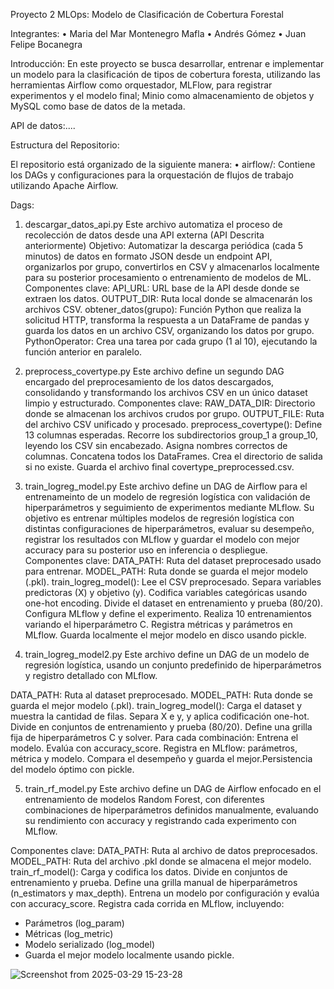Proyecto 2 
MLOps: Modelo de Clasificación de Cobertura Forestal

Integrantes: 
•	Maria del Mar Montenegro Mafla
•	Andrés Gómez
•	Juan Felipe Bocanegra

Introducción:
En este proyecto se busca desarrollar, entrenar e implementar un modelo para la clasificación de tipos de cobertura foresta, utilizando las herramientas Airflow como orquestador, MLFlow, para registrar experimentos y el modelo final; Minio como almacenamiento de objetos y MySQL como base de datos de la metada.

API de datos:....

Estructura del Repositorio:

El repositorio está organizado de la siguiente manera:
•	airflow/: Contiene los DAGs y configuraciones para la orquestación de flujos de trabajo utilizando Apache Airflow.

Dags:
1. descargar_datos_api.py
Este archivo automatiza el proceso de recolección de datos desde una API externa (API Descrita anteriormente)
Objetivo:
Automatizar la descarga periódica (cada 5 minutos) de datos en formato JSON desde un endpoint API, organizarlos por grupo, convertirlos en CSV y almacenarlos localmente para su posterior procesamiento o entrenamiento de modelos de ML.
Componentes clave:
API_URL: URL base de la API desde donde se extraen los datos.
OUTPUT_DIR: Ruta local donde se almacenarán los archivos CSV.
obtener_datos(grupo): Función Python que realiza la solicitud HTTP, transforma la respuesta a un DataFrame de pandas y guarda los datos en un archivo CSV, organizando los datos por grupo.
PythonOperator: Crea una tarea por cada grupo (1 al 10), ejecutando la función anterior en paralelo.

2. preprocess_covertype.py
Este archivo define un segundo DAG encargado del preprocesamiento de los datos descargados, consolidando y transformando los archivos CSV en un único dataset limpio y estructurado.
Componentes clave:
RAW_DATA_DIR: Directorio donde se almacenan los archivos crudos por grupo.
OUTPUT_FILE: Ruta del archivo CSV unificado y procesado.
preprocess_covertype():
Define 13 columnas esperadas.
Recorre los subdirectorios group_1 a group_10, leyendo los CSV sin encabezado. Asigna nombres correctos de columnas. Concatena todos los DataFrames. Crea el directorio de salida si no existe. Guarda el archivo final covertype_preprocessed.csv.

3. train_logreg_model.py
Este archivo define un DAG de Airflow para el entrenameinto de un modelo de regresión logística con validación de hiperparámetros y seguimiento de experimentos mediante MLflow.
Su objetivo es entrenar múltiples modelos de regresión logística con distintas configuraciones de hiperparámetros, evaluar su desempeño, registrar los resultados con MLflow y guardar el modelo con mejor accuracy para su posterior uso en inferencia o despliegue.
Componentes clave:
DATA_PATH: Ruta del dataset preprocesado usado para entrenar.
MODEL_PATH: Ruta donde se guarda el mejor modelo (.pkl).
train_logreg_model():
Lee el CSV preprocesado. Separa variables predictoras (X) y objetivo (y). Codifica variables categóricas usando one-hot encoding. Divide el dataset en entrenamiento y prueba (80/20). Configura MLflow y define el experimento. Realiza 10 entrenamientos variando el hiperparámetro C. Registra métricas y parámetros en MLflow. Guarda localmente el mejor modelo en disco usando pickle.

4. train_logreg_model2.py
Este archivo define un DAG de un modelo de regresión logística, usando un conjunto predefinido de hiperparámetros y registro detallado con MLflow.

DATA_PATH: Ruta al dataset preprocesado.
MODEL_PATH: Ruta donde se guarda el mejor modelo (.pkl).
train_logreg_model():
Carga el dataset y muestra la cantidad de filas. Separa X e y, y aplica codificación one-hot. Divide en conjuntos de entrenamiento y prueba (80/20). Define una grilla fija de hiperparámetros C y solver.
Para cada combinación:
Entrena el modelo. Evalúa con accuracy_score. Registra en MLflow: parámetros, métrica y modelo. Compara el desempeño y guarda el mejor.Persistencia del modelo óptimo con pickle.

5. train_rf_model.py
Este archivo define un DAG de Airflow enfocado en el entrenamiento de modelos Random Forest, con diferentes combinaciones de hiperparámetros definidos manualmente, evaluando su rendimiento con accuracy y registrando cada experimento con MLflow.

Componentes clave:
DATA_PATH: Ruta al archivo de datos preprocesados.
MODEL_PATH: Ruta del archivo .pkl donde se almacena el mejor modelo.
train_rf_model():
Carga y codifica los datos. Divide en conjuntos de entrenamiento y prueba. Define una grilla manual de hiperparámetros (n_estimators y max_depth). Entrena un modelo por configuración y evalúa con accuracy_score. Registra cada corrida en MLflow, incluyendo:
* Parámetros (log_param)
* Métricas (log_metric)
* Modelo serializado (log_model)
* Guarda el mejor modelo localmente usando pickle.

![Screenshot from 2025-03-29 15-23-28](https://github.com/user-attachments/assets/cf0b0eef-c357-42b8-9931-12e3775bb9c1)

 
